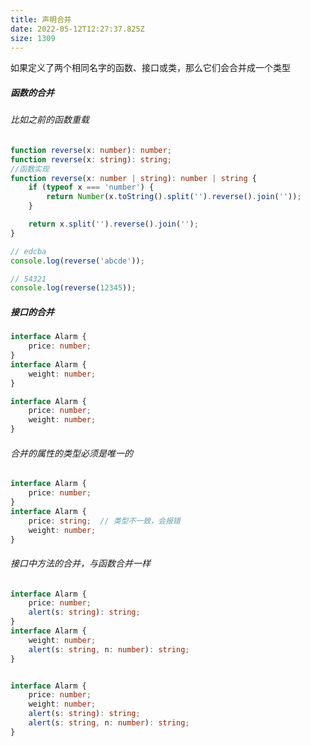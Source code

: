 ```yaml
---
title: 声明合并
date: 2022-05-12T12:27:37.825Z
size: 1309
---
```

如果定义了两个相同名字的函数、接口或类，那么它们会合并成一个类型

##### 函数的合并

###### 比如之前的函数重载

```typescript
function reverse(x: number): number;
function reverse(x: string): string;
//函数实现
function reverse(x: number | string): number | string {
    if (typeof x === 'number') {
        return Number(x.toString().split('').reverse().join(''));
    }

    return x.split('').reverse().join('');
}

// edcba
console.log(reverse('abcde'));

// 54321
console.log(reverse(12345));
```

##### 接口的合并

```typescript
interface Alarm {
    price: number;
}
interface Alarm {
    weight: number;
}
```

```typescript
interface Alarm {
    price: number;
    weight: number;
}
```

###### 合并的属性的类型必须是唯一的

```typescript
interface Alarm {
    price: number;
}
interface Alarm {
    price: string;  // 类型不一致，会报错
    weight: number;
}
```

###### 接口中方法的合并，与函数合并一样

```typescript
interface Alarm {
    price: number;
    alert(s: string): string;
}
interface Alarm {
    weight: number;
    alert(s: string, n: number): string;
}


interface Alarm {
    price: number;
    weight: number;
    alert(s: string): string;
    alert(s: string, n: number): string;
}
```

